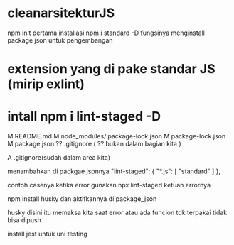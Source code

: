 # cleanarsitekturJS

npm init
pertama installasi npm i standard -D fungsinya menginstall package json untuk pengembangan
# extension yang di pake standar JS (mirip exlint)
# intall npm i lint-staged -D



 M README.md
 M node_modules/.package-lock.json
 M package-lock.json
 M package.json
?? .gitignore ( ?? bukan dalam bagian kita )

A  .gitignore(sudah dalam area kita)


menambahkan di packgae jsonnya   "lint-staged": {
    "*.js": [
      "standard"
    ]
  },

  contoh casenya ketika error gunakan npx lint-staged ketuan errornya

npm install husky dan aktifkannya di package_json

husky disini itu memaksa kita saat error atau ada funcion tdk terpakai tidak bisa dipush

install jest untuk uni testing
